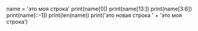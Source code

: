 name = 'это моя строка'
print(name[0])
print(name[13:])
print(name[3:6])
print(name[::-1])
print(len(name))
print('это новая строка ' + 'это моя строка')
